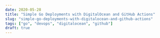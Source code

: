 ```yaml
---
date: 2020-05-28
title: "Simple Go Deployments with DigitalOcean and GitHub Actions"
slug: "simple-go-deployments-with-digitalocean-and-github-actions"
tags: ["go", "devops", "digitalocean", "github"]
draft: true
---
```


